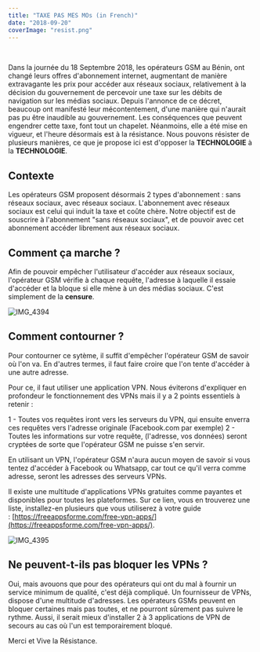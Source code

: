 ```yaml
---
title: "TAXE PAS MES MOs (in French)"
date: "2018-09-20"
coverImage: "resist.png"
---
```


 

Dans la journée du 18 Septembre 2018, les opérateurs GSM au Bénin, ont changé leurs offres d'abonnement internet, augmentant de manière extravagante les prix pour accéder aux réseaux sociaux, relativement à la décision du gouvernement de percevoir une taxe sur les débits de navigation sur les médias sociaux. Depuis l'annonce de ce décret, beaucoup ont manifesté leur mécontentement, d'une manière qui n'aurait pas pu être inaudible au gouvernement. Les conséquences que peuvent engendrer cette taxe, font tout un chapelet. Néanmoins, elle a été mise en vigueur, et l'heure désormais est à la résistance. Nous pouvons résister de plusieurs manières, ce que je propose ici est d'opposer la **TECHNOLOGIE** à la **TECHNOLOGIE**.

## Contexte

Les opérateurs GSM proposent désormais 2 types d'abonnement : sans réseaux sociaux, avec réseaux sociaux. L'abonnement avec réseaux sociaux est celui qui induit la taxe et coûte chère. Notre objectif est de souscrire à l'abonnement "sans réseaux sociaux", et de pouvoir avec cet abonnement accéder librement aux réseaux sociaux.

## Comment ça marche ?

Afin de pouvoir empêcher l'utilisateur d'accéder aux réseaux sociaux, l'opérateur GSM vérifie à chaque requête, l'adresse à laquelle il essaie d'accéder et la bloque si elle mène à un des médias sociaux. C'est simplement de la **censure**.

![IMG_4394](/img/img_4394-e1537418217307.jpg)

## Comment contourner ?

Pour contourner ce sytème, il suffit d'empêcher l'opérateur GSM de savoir où l'on va. En d'autres termes, il faut faire croire que l'on tente d'accéder à une autre adresse.

Pour ce, il faut utiliser une application VPN. Nous éviterons d'expliquer en profondeur le fonctionnement des VPNs mais il y a 2 points essentiels à retenir :

1 - Toutes vos requêtes iront vers les serveurs du VPN, qui ensuite enverra ces requêtes vers l'adresse originale (Facebook.com par exemple) 2 - Toutes les informations sur votre requête, (l'adresse, vos données) seront cryptées de sorte que l'opérateur GSM ne puisse s'en servir.

En utilisant un VPN, l'opérateur GSM n'aura aucun moyen de savoir si vous tentez d'accéder à Facebook ou Whatsapp, car tout ce qu'il verra comme adresse, seront les adresses des serveurs VPNs.

Il existe une multitude d'applications VPNs gratuites comme payantes et disponibles pour toutes les plateformes. Sur ce lien, vous en trouverez une liste, installez-en plusieurs que vous utiliserez à votre guide : [https://freeappsforme.com/free-vpn-apps/](https://freeappsforme.com/free-vpn-apps/).

![IMG_4395](/img/img_4395-e1537418187276.jpg)

## Ne peuvent-t-ils pas bloquer les VPNs ?

Oui, mais avouons que pour des opérateurs qui ont du mal à fournir un service minimum de qualité, c'est déjà compliqué. Un fournisseur de VPNs, dispose d'une multitude d'adresses. Les opérateurs GSMs peuvent en bloquer certaines mais pas toutes, et ne pourront sûrement pas suivre le rythme. Aussi, il serait mieux d'installer 2 à 3 applications de VPN de secours au cas où l'un est temporairement bloqué.

Merci et Vive la Résistance.
